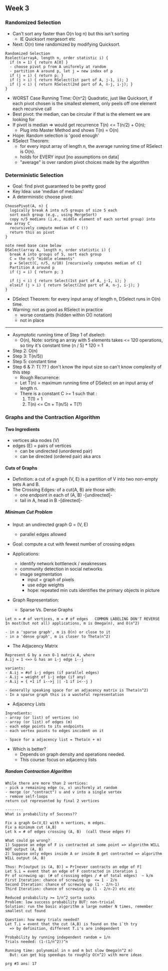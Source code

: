 ## Week 3
### Randomized Selection
* Can't sort any faster than O(n log n) but this isn't sorting
  - IE Quicksort mergesort etc
* Next: O(n) time randomized by modifying Quicksort.
```
Randomized Selection
Rselect(arrayA, length n, order statistic i) {
  if (n = 1) { return A[0] }
  - choose pivot p from A uniformly at random
  - partition A around p, let j = new index of p
  if (j = i) { return p; }
  if (j > i) { return RSelect(1st part of A, j-1, i); }
  if (j < i) { return RSelect(2nd part of A, n-j, i-j); }
}
```
* WORST Case Running Time: O(n^2)  Quadratic, just like Quicksort, if each pivot chosen is the smallest element, only peels off one element each recursive call
* Best pivot: the median, can be circular if that is the element we are looking for
* If pivot is median => would get recurrence T(n) <= T(n/2) + O(n);
  - Plug into Master Method and shows T(n) = O(n)
* Hope: Random selection is 'good enough'
* RSelect Theorem:
  - for every input array of length n, the average running time of RSelect is O(n).
  - holds for EVERY input [no assumptions on data]
  - "average" is over random pivot choices made by the algorithm

### Deterministic Selection
* Goal: find pivot guaranteed to be pretty good
* Key Idea: use 'median of medians'
* A deterministic choose pivot:
```
ChoosePivot(A, n) {
  logically break A into n/5 groups of size 5 each
  sort each group (e.g., using MergeSort)
  copy n/5 medians (i.e., middle element of each sorted group) into new array C
  recursively compute median of C (!)
  return this as pivot
}

note need base case below
DSelect(array A, length n, order statistic i) {
  break A into groups of 5, sort each group
  C = the n/5 "middle elements"
  p = Select(C, n/5, n/10) [recursively computes median of C]
  Partition A around p
  if (j = i) { return p; }

  if (j < i) { return Select(1st part of A, j-1, i); }
  elseif (j > i) { return Select(2nd part of A, n-j, i-j); }
}
```
* DSelect Theorem: for every input array of length n, DSelect runs in O(n) time.
* Warning: not as good as RSelect in practice
  - worse constants (hidden within O() notation)
  - not in place
___

* Asymptotic running time of Step 1 of dselect:
  - O(n), Note: sorting an array with 5 elements takes <= 120 operations, so tiny it's constant time (n / 5) * 120 = 1
* Step 2: O(n)
* Step 3: T(n/5))
* Step 5: constant time
* Step 6 & 7: T( ?? )  don't know the input size so can't know complexity of this step
  - Rough Recurrence:
  - Let T(n) = maximum running time of DSelect on an input array of length n.
  - There is a constant C >= 1 such that :
    1) T(1) = 1
    2) T(n) <= Cn + T(n/5) + T(?)

### Graphs and the Contraction Algorithm
#### Two Ingredients
* vertices aka nodes (V)
* edges (E) = pairs of vertices
  - can be undirected (unordered pair)
  - can be directed (ordered pair) aka arcs
#### Cuts of Graphs
* Definition: a cut of a graph (V, E) is a partition of V into two non-empty sets A and B.
* The Crossing Edges: of a cut(A, B) are those with:
  - one endpoint in each of (A, B) -[undirected]-
  - tail in A, head in B -[directed]-
##### Minimum Cut Problem
* Input: an undirected graph G = (V, E)
  - parallel edges allowed
* Goal: compute a cut with fewest number of crossing edges

* Applications:
  - identify network bottleneck / weaknesses
  - community detection in social networks
  - image segmentation
    * input = graph of pixels
    * use edge weights
    * hope: repeated min cuts identifies the primary objects in picture

* Graph Representation:
  - Sparse Vs. Dense Graphs
```
Let n = # of vertices, m = # of edges   COMMON LABELING DON'T REVERSE
In most(but not all) applications, m is Omega(n), and O(n^2)

- in a 'sparse graph', m is O(n) or close to it
- in a 'dense graph', m is closer to Theta(n^2)
```
  - The Adjacency Matrix
```
Represent G by a nxn O-1 matrix A, where
A.ij = 1 <=> G has an i-j edge i--j

variants:
- A.ij = #of i-j edges (if parallel edges)
- A.ij = weight of i-j edge (if any)
- A.ij = { +1 if i-->j || -1 if i<--j }

- Generally speaking space for an adjacency matrix is Theta(n^2)
- In a sparse graph this is a wasteful representation
```
  - Adjacency Lists
```
Ingredients:
- array (or list) of vertices (n)
- array (or list) of edges (m)
- each edge points to its endpoints
- each vertex points to edges incident on it

- Space for a adjacency list = Theta(n + m)
```
  - Which is better?
    * Depends on graph density and operations needed.
    * This course: focus on adjacency lists

##### Random Contraction Algorithm
```
While there are more than 2 vertices:
- pick a remaining edge (u, v) uniformly at random
- merge (or "contract") u and v into a single vertex
- remove self-loops
return cut represented by final 2 vertices

--------
What is probability of Success??

Fix a graph G=(V,E) with n vertices, m edges.
Fix a minimum cut (A,B)
Let k = # of edges crossing (A, B)  (call these edges F)

What could go wrong?
1) Suppose an edge of F is contracted at some point => algorithm WILL NOT output (A, B)
2) Suppose only edges inside A or inside B get contracted => algorithm WILL output (A, B)

Thus: Pr[output is (A, B)] = Pr[never contracts an edge of F]
Let S.i = event that an edge of F contracted in iteration i
Pr of screwing up: (# of crossing edges / # of total edges)  ~ k/m
First Iteration: chance of screwing up  <= 1 - 2/n
Second Iteration: chance of screwing up (1 - 2/n-1)
Third Iteration: chance of screwing up (1 - 2/n-2) etc etc

Reduced probability >= 1/n^2 sorta sucks
Problem: low success probability BUT: non-trivial
Solution: run the basic algorithm a large number N times, remember smallest cut found

Question: how many trials needed?
Let T.i = event that the cut (A,B) is found on the i`th try
  => by definition, different T.i's are independent

Probability by running independent random = 1/n
Trials needed: (1-(1/n^2))^n

Running time: polynomial in n and m but slow Omega(n^2 m)
  But: can get big speedups to roughly O(n^2) with more ideas

prg #3 ans: 17
```

